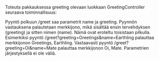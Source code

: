 Toteuta pakkauksessa greeting olevaan luokkaan GreetingController seuraava 
toiminnallisuus:

Pyyntö polkuun /greet saa parametrit name ja greeting. Pyynnön vastauksena 
palautetaan merkkijono, mikä sisältää ensin tervehdyksen (greeting) ja sitten 
nimen (name). Nämä ovat eroteltu toisistaan pilkulla.
Esimerkiksi pyyntö /greet?greeting=Greetings&name=Earthling palauttaa merkkijonon 
Greetings, Earthling. Vastaavasti pyyntö /greet?greeting=Oi&name=Mate palauttaa 
merkkijonon Oi, Mate. Parametrien järjestyksellä ei ole väliä.
